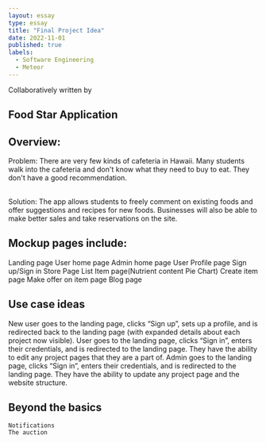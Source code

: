 ```yaml
---
layout: essay
type: essay
title: "Final Project Idea"
date: 2022-11-01
published: true
labels:
  - Software Engineering
  - Meteor
---
```

Collaboratively written by 
## Food Star Application

## Overview:
Problem: There are very few kinds of cafeteria in Hawaii. Many students walk into the cafeteria and don't know what they need to buy to eat. They don't have a good recommendation.

<br />
Solution: The app allows students to freely comment on existing foods and offer suggestions and recipes for new foods. Businesses will also be able to make better sales and take reservations on the site.

## Mockup pages include:
Landing page
User home page
Admin home page
User Profile page
Sign up/Sign in
Store Page
List Item page(Nutrient content Pie Chart)
Create item page
Make offer on item page
Blog page

## Use case ideas
New user goes to the landing page, clicks “Sign up”, sets up a profile, and is redirected back to the landing page (with expanded details about each project now visible).
User goes to the landing page, clicks “Sign in”, enters their credentials, and is redirected to the landing page. They have the ability to edit any project pages that they are a part of.
Admin goes to the landing page, clicks “Sign in”, enters their credentials, and is redirected to the landing page. They have the ability to update any project page and the website structure.

## Beyond the basics
	Notifications
	The auction

